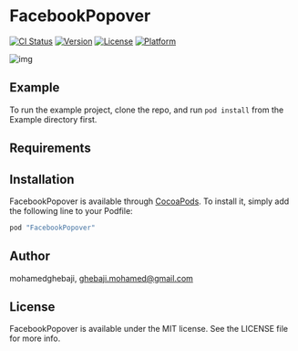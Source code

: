 # FacebookPopover

[![CI Status](http://img.shields.io/travis/mohamedghebaji/FacebookPopover.svg?style=flat)](https://travis-ci.org/mohamedghebaji/FacebookPopover)
[![Version](https://img.shields.io/cocoapods/v/FacebookPopover.svg?style=flat)](http://cocoapods.org/pods/FacebookPopover)
[![License](https://img.shields.io/cocoapods/l/FacebookPopover.svg?style=flat)](http://cocoapods.org/pods/FacebookPopover)
[![Platform](https://img.shields.io/cocoapods/p/FacebookPopover.svg?style=flat)](http://cocoapods.org/pods/FacebookPopover)

![img](http://i.imgur.com/uwtmnPm.gif)

## Example

To run the example project, clone the repo, and run `pod install` from the Example directory first.

## Requirements

## Installation

FacebookPopover is available through [CocoaPods](http://cocoapods.org). To install
it, simply add the following line to your Podfile:

```ruby
pod "FacebookPopover"
```

## Author

mohamedghebaji, ghebaji.mohamed@gmail.com

## License

FacebookPopover is available under the MIT license. See the LICENSE file for more info.
